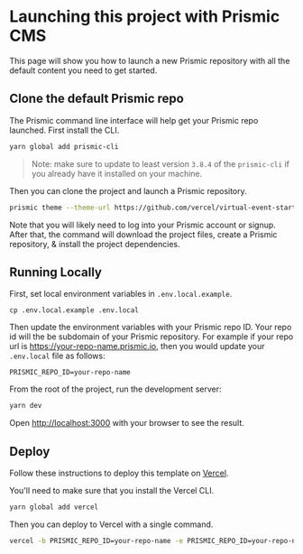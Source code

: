 # Launching this project with Prismic CMS
This page will show you how to launch a new Prismic repository with all the default content you need to get started.

## Clone the default Prismic repo
The Prismic command line interface will help get your Prismic repo launched. First install the CLI.
```bash
yarn global add prismic-cli
```

>Note: make sure to update to least version `3.8.4` of the `prismic-cli` if you already have it installed on your machine.

Then you can clone the project and launch a Prismic repository.
```bash
prismic theme --theme-url https://github.com/vercel/virtual-event-starter-kit/tree/prismic --conf lib/cms-providers/prismic/README.md --custom-types lib/cms-providers/prismic/custom_types --documents lib/cms-providers/prismic/documents
```

Note that you will likely need to log into your Prismic account or signup. After that, the command will download the project files, create a Prismic repository, & install the project dependencies. 

## Running Locally

First, set local environment variables in `.env.local.example`.

```
cp .env.local.example .env.local
```

Then update the environment variables with your Prismic repo ID. Your repo id will the be subdomain of your Prismic repository. For example if your repo url is https://your-repo-name.prismic.io, then you would update your `.env.local` file as follows:
```
PRISMIC_REPO_ID=your-repo-name
```

From the root of the project, run the development server:

```bash
yarn dev
```

Open [http://localhost:3000](http://localhost:3000) with your browser to see the result.

## Deploy

Follow these instructions to deploy this template on [Vercel](https://vercel.com/docs/platform/deployments).

You'll need to make sure that you install the Vercel CLI.
```bash
yarn global add vercel
``` 

Then you can deploy to Vercel with a single command.
```bash
vercel -b PRISMIC_REPO_ID=your-repo-name -e PRISMIC_REPO_ID=your-repo-name
```